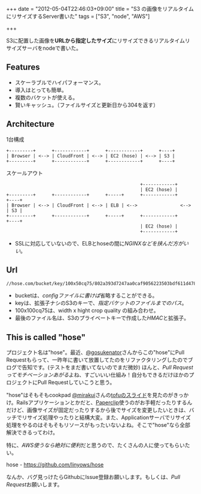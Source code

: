 +++
date = "2012-05-04T22:46:03+09:00"
title = "S3 の画像をリアルタイムにリサイズするServer書いた"
tags = ["S3", "node", "AWS"]

+++

S3に配置した画像を**URLから指定したサイズ**にリサイズできるリアルタイムリサイズサーバをnodeで書いた。

Features
--------

- スケーラブルでハイパフォーマンス。
- 導入はとっても簡単。
- 複数のバケットが使える。
- 賢いキャッシュ。（ファイルサイズと更新日から304を返す）

Architecture
------------

1台構成

```console
+---------+      +------------+      +------------+      +----+
| Browser | <--> | CloudFront | <--> | EC2 (hose) | <--> | S3 |
+---------+      +------------+      +------------+      +----+
```

スケールアウト

```console
                                                  +------------+
                                                  | EC2 (hose) |
+---------+      +------------+      +-----+      +------------+      +----+
| Browser | <--> | CloudFront | <--> | ELB | <-->                <--> | S3 |
+---------+      +------------+      +-----+      +------------+      +----+
                                                  | EC2 (hose) |
                                                  +------------+
```

- SSLに対応していないので、ELBとhoseの間に*NGINXなどを挟んだ方がいい*。

Url
---

```console
//hose.com/bucket/key/100x50cq75/802a393d7247aa0caf9056223503bdf611d478ee.jpg
```

- bucketは、*configファイルに書けば*省略することができる。
- keyは、拡張子ナシのS3のキーで、*指定バケットのファイルまでのパス*。
- 100x100cq75は、width x hight crop quality の組み合わせ。
- 最後のファイル名は、S3のプライベートキーで作成した*HMAC*と拡張子。

This is called "hose"
---------------------

プロジェクト名は"hose"。最近、[@gosukenator](https://twitter.com/#!/gosukenator)さんからこの"hose"にPull Requestもらって、一昨年に書いて放置してたのをリファクタリングしたのでブログで告知です。(テストをまだ書いてないのでまだ微妙) ほんと、*Pull Requestってモチベーションあがる*よね、すごいいい仕組み！自分もできるだけほかのプロジェクトにPull Requestしていこうと思う。

"hose"はそもそもcookpad [@mirakui](https://twitter.com/#!/mirakui)さんの[tofuのスライド](http://www.slideshare.net/mirakui/ss-8150494)を見たのがきっかけ。Railsアプリケーションとかだと、[Paperclip](https://github.com/thoughtbot/paperclip)使うのがお手軽だったりするんだけど、画像サイズが固定だったりするから後でサイズを変更したいときは、バッチでリサイズ処理やったりと結構大変。また、Applicationサーバでリサイズ処理をやるのはそもそもリソースがもったいないよね。そこで"hose"なら全部解決できるってわけ。

特に、*AWS使うなら絶対に便利*だと思うので、たくさんの人に使ってもらいたい。

hose - https://github.com/linyows/hose

なんか、バグ見っけたらGithubにIssue登録お願いします。もしくは、*Pull Request*お願いします。
